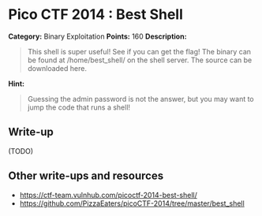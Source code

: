 # Pico CTF 2014 : Best Shell

**Category:** Binary Exploitation
**Points:** 160
**Description:**

>This shell is super useful! See if you can get the flag! The binary can be found at /home/best_shell/ on the shell server. The source can be downloaded here.

**Hint:**
>Guessing the admin password is not the answer, but you may want to jump the code that runs a shell!

## Write-up

(TODO)

## Other write-ups and resources

* <https://ctf-team.vulnhub.com/picoctf-2014-best-shell/>
* <https://github.com/PizzaEaters/picoCTF-2014/tree/master/best_shell>
